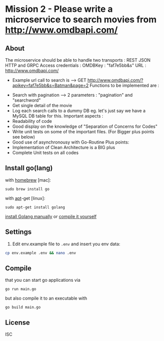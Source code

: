 # Mission 2 - Please write a microservice to search movies from http://www.omdbapi.com/
## About

The microservice should be able to handle two transports : REST JSON HTTP and GRPC Access credentials :
OMDBKey : "faf7e5bb&s"
URL : http://www.omdbapi.com/
* Example url call to search is --> GET http://www.omdbapi.com/?apikey=faf7e5bb&s=Batman&page=2 Functions to be implemented are :
- Search with pagination --> 2 parameters : "pagination" and "searchword"
- Get single detail of the movie
- Log each search calls to a dummy DB eg. let's just say we have a MySQL DB table for this. Important aspects :
- Readability of code
- Good display on the knowledge of "Separation of Concerns for Codes"
- Write unit tests on some of the important files. (For Bigger plus points see below)
- Good use of asynchronousy with Go-Routine
Plus points:
- Implementation of Clean Architecture is a BIG plus
- Complete Unit tests on all codes


## Install go(lang)

with [homebrew](http://mxcl.github.io/homebrew/) [mac]:

```Shell
sudo brew install go
```

with [apt](http://packages.qa.debian.org/a/apt.html)-get [linux]:

```Shell
sudo apt-get install golang
```

[install Golang manually](https://golang.org/doc/install)
or
[compile it yourself](https://golang.org/doc/install/source)

## Settings
1. Edit env.example file to `.env` and insert you env data: 

```bash
cp env.example .env && nano .env
```

## Compile
that you can start go applications via 
```Shell
go run main.go
```
but also compile it to an executable with 
```Shell
go build main.go
```

## License
ISC
